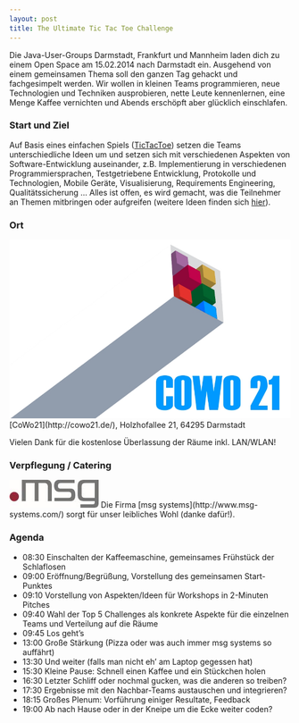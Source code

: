 ```yaml
---
layout: post
title: The Ultimate Tic Tac Toe Challenge
---
```


Die Java-User-Groups Darmstadt, Frankfurt und Mannheim laden dich zu einem Open Space am 15.02.2014 nach Darmstadt ein. Ausgehend von einem gemeinsamen Thema soll den ganzen Tag gehackt und fachgesimpelt werden. Wir wollen in kleinen Teams programmieren, neue Technologien und Techniken ausprobieren, nette Leute kennenlernen, eine Menge Kaffee vernichten und Abends erschöpft aber glücklich einschlafen.

### Start und Ziel

Auf Basis eines einfachen Spiels ([TicTacToe](https://github.com/ascheman/tictactoe/wiki/The-Ultimate-Tic-Tac-Toe-Challenge#start-punkt)) setzen die Teams unterschiedliche Ideen um und setzen sich mit verschiedenen Aspekten von Software-Entwicklung auseinander, z.B. Implementierung in verschiedenen Programmiersprachen, Testgetriebene Entwicklung, Protokolle und Technologien, Mobile Geräte, Visualisierung, Requirements Engineering, Qualitätssicherung … Alles ist offen, es wird gemacht, was die Teilnehmer an Themen mitbringen oder aufgreifen (weitere Ideen finden sich [hier](https://github.com/ascheman/tictactoe/wiki/The-Ultimate-Tic-Tac-Toe-Challenge#aspekte)).

### Ort

<img src="/images/sponsors/cowo21.jpg" class="speakerpic"/>
[CoWo21](http://cowo21.de/), Holzhofallee 21, 64295 Darmstadt

Vielen Dank für die kostenlose Überlassung der Räume inkl. LAN/WLAN!

### Verpflegung / Catering

<img src="/images/sponsors/msg.jpg" class="speakerpic"/>
Die Firma [msg systems](http://www.msg-systems.com/) sorgt für unser leibliches Wohl (danke dafür!).

### Agenda

- 08:30 Einschalten der Kaffeemaschine, gemeinsames Frühstück der Schlaflosen
- 09:00 Eröffnung/Begrüßung, Vorstellung des gemeinsamen Start-Punktes
- 09:10 Vorstellung von Aspekten/Ideen für Workshops in 2-Minuten Pitches
- 09:40 Wahl der Top 5 Challenges als konkrete Aspekte für die einzelnen Teams und Verteilung auf die Räume
- 09:45 Los geht’s
- 13:00 Große Stärkung (Pizza oder was auch immer msg systems so auffährt)
- 13:30 Und weiter (falls man nicht eh’ am Laptop gegessen hat)
- 15:30 Kleine Pause: Schnell einen Kaffee und ein Stückchen holen
- 16:30 Letzter Schliff oder nochmal gucken, was die anderen so treiben?
- 17:30 Ergebnisse mit den Nachbar-Teams austauschen und integrieren?
- 18:15 Großes Plenum: Vorführung einiger Resultate, Feedback
- 19:00 Ab nach Hause oder in der Kneipe um die Ecke weiter coden?
